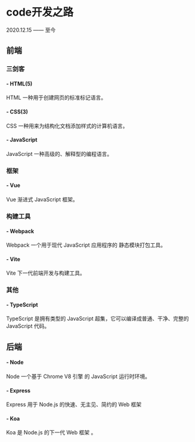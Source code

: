 # code开发之路

2020.12.15 —— 至今

## 前端

### 三剑客

#### - HTML(5)

HTML 一种用于创建网页的标准标记语言。

#### - CSS(3)

CSS 一种用来为结构化文档添加样式的计算机语言。

#### - JavaScript

JavaScript 一种高级的、解释型的编程语言。

### 框架

#### - Vue

Vue 渐进式 JavaScript 框架。

### 构建工具

#### - Webpack

Webpack 一个用于现代 JavaScript 应用程序的 静态模块打包工具。

#### - Vite

Vite 下一代前端开发与构建工具。

### 其他

#### - TypeScript

TypeScript 是拥有类型的 JavaScript 超集，它可以编译成普通、干净、完整的 JavaScript 代码。

## 后端

#### - Node

Node 一个基于 Chrome V8 引擎 的 JavaScript 运行时环境。

#### - Express

Express 用于 Node.js 的快速、无主见、简约的 Web 框架

#### - Koa

Koa 是 Node.js 的下一代 Web 框架 。
